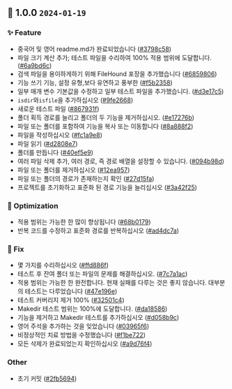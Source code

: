 ## 🎉 1.0.0 `2024-01-19`
### ✨ Feature
- 중국어 및 영어 readme.md가 완료되었습니다 ([#3798c58](https://github.com/kwooshung/files/commit/3798c58de0462d60c3e4171fce683a42647518f4))
- 파일 크기 계산 추가; 테스트 파일을 수리하여 100% 적용 범위에 도달합니다. ([#6a9bd6c](https://github.com/kwooshung/files/commit/6a9bd6ce08a73b3cd2669a7a6f0771ac4ae0c723))
- 검색 파일을 용이하게하기 위해 FileHound 포장을 추가했습니다 ([#6859806](https://github.com/kwooshung/files/commit/68598065ef83a335df92c79b8e0b278182b8ddf9))
- 기능 쓰기 기능, 설정 유형,보다 유연하고 풍부한 ([#f5b2358](https://github.com/kwooshung/files/commit/f5b23583588f30ef54ea6cc5f24b026de1d0c8c2))
- 일부 매개 변수 기본값을 수정하고 일부 테스트 파일을 추가했습니다. ([#d3e17c5](https://github.com/kwooshung/files/commit/d3e17c59d72b627012d1d4d7043abc5d42146c8f))
- `isdir`와`isfile`을 추가하십시오 ([#9fe2668](https://github.com/kwooshung/files/commit/9fe266853f51204daed4a272352d0a2011db1f25))
- 새로운 테스트 파일 ([#867931f](https://github.com/kwooshung/files/commit/867931f2700ad63c30001922fc7f071744ac8ac3))
- 폴더 획득 경로를 늘리고 폴더의 두 기능을 제거하십시오. ([#e17276b](https://github.com/kwooshung/files/commit/e17276bcf82d2665a87fc25917693109143c788d))
- 파일 또는 폴더를 포함하여 기능을 복사 또는 이동합니다 ([#8a888f2](https://github.com/kwooshung/files/commit/8a888f23c6da6be7288f7a4497f7d794a09df467))
- 파일을 작성하십시오 ([#fc1a9e8](https://github.com/kwooshung/files/commit/fc1a9e808117f8459a244b715000d43f1a5e861e))
- 파일 읽기 ([#d2808e7](https://github.com/kwooshung/files/commit/d2808e7d2d62602432c86acc3a544a2a21e5e17f))
- 폴더를 만듭니다 ([#40ef5e9](https://github.com/kwooshung/files/commit/40ef5e99becdfcb68b3f8819f42e8f6f21c46960))
- 여러 파일 삭제 추가, 여러 경로, 즉 경로 배열을 설정할 수 있습니다. ([#094b98d](https://github.com/kwooshung/files/commit/094b98dcbfda48fc97c1ad00bfbf5ff21e57b833))
- 파일 또는 폴더를 제거하십시오 ([#12ea957](https://github.com/kwooshung/files/commit/12ea95729fde7bc08b26080e2ac0fd4339c44bde))
- 파일 또는 폴더의 경로가 존재하는지 확인 ([#27d15fa](https://github.com/kwooshung/files/commit/27d15fa10eb6090f680bff69120feb039e980c23))
- 프로젝트를 초기화하고 표준화 된 경로 기능을 늘리십시오 ([#3a42f25](https://github.com/kwooshung/files/commit/3a42f25b401f98fb3605dc3ca3e7a1506a735e43))
### 💩 Optimization
- 적용 범위는 가능한 한 많이 향상됩니다 ([#68b0179](https://github.com/kwooshung/files/commit/68b01798a8bdb05494f04b3221be90697959ef73))
- 반복 코드를 수정하고 표준화 경로를 반복하십시오 ([#ad4dc7a](https://github.com/kwooshung/files/commit/ad4dc7a2e7d04d3829b9028a6a2c169911119d36))
### 🐛 Fix
- 몇 가지를 수리하십시오 ([#ffd886f](https://github.com/kwooshung/files/commit/ffd886ffa89a79e0b2a15fb293a57a6efffa950e))
- 테스트 후 잔여 폴더 또는 파일의 문제를 해결하십시오. ([#7c7a1ac](https://github.com/kwooshung/files/commit/7c7a1ac843b7bea4246afe7ac1ebe23264674bf6))
- 적용 범위는 가능한 한 완전합니다. 현재 실패를 다루는 것은 좋지 않습니다. 대부분의 테스트는 다루었습니다 ([#47e196e](https://github.com/kwooshung/files/commit/47e196e65b4a2834114557b10b071d1bfb4bff8e))
- 테스트 커버리지 제거 100% ([#32501c4](https://github.com/kwooshung/files/commit/32501c4d92e72405ce67c87ca892b299c3f75cdf))
- Makedir 테스트 범위는 100%에 도달합니다. ([#da18586](https://github.com/kwooshung/files/commit/da1858613c8c52e04eed618647dc12761e844cdc))
- 기능을 제거하고 Makedir 테스트를 추가하십시오 ([#d058b9c](https://github.com/kwooshung/files/commit/d058b9ca79918583dc057e89326a4704d90f4d8d))
- 영어 주석을 추가하는 것을 잊었습니다 ([#03965f6](https://github.com/kwooshung/files/commit/03965f67c89eff5f5c3d74e08c8c3336d2f0ff51))
- 비정상적인 치료 방법을 수정했습니다 ([#f1be722](https://github.com/kwooshung/files/commit/f1be7225d059be1401240cb73ee86e54a67542e4))
- 모든 삭제가 완료되었는지 확인하십시오 ([#a9d76f4](https://github.com/kwooshung/files/commit/a9d76f4523f753d8096341182a28329cb643c119))
### Other
- 초기 커밋 ([#2fb5694](https://github.com/kwooshung/files/commit/2fb569486270d052230ee82510fc004129912a6e))

